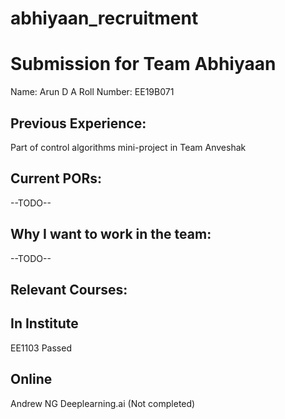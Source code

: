 # abhiyaan_recruitment

Submission for Team Abhiyaan
============================
Name:
Arun D A
Roll Number:
EE19B071

Previous Experience:
-------------------
Part of control algorithms mini-project in Team Anveshak

Current PORs:
-------------
--TODO--

Why I want to work in the team:
------------------------------
--TODO--

Relevant Courses:
----------------

In Institute
------------
EE1103
Passed

Online
------
Andrew NG Deeplearning.ai (Not completed)
